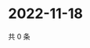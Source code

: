 # 2022-11-18

共 0 条

<!-- BEGIN WEIBO -->
<!-- 最后更新时间 Fri Nov 18 2022 22:16:04 GMT+0800 (China Standard Time) -->

<!-- END WEIBO -->
